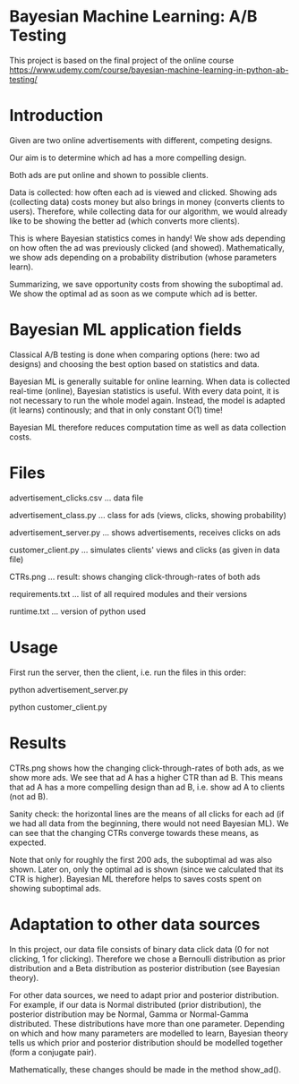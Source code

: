 # Bayesian Machine Learning: A/B Testing
This project is based on the final project of the online course https://www.udemy.com/course/bayesian-machine-learning-in-python-ab-testing/

# Introduction
Given are two online advertisements with different, competing designs.

Our aim is to determine which ad has a more compelling design.

Both ads are put online and shown to possible clients.

Data is collected: how often each ad is viewed and clicked. Showing ads (collecting data) costs money but also brings in money (converts clients to users). Therefore, while collecting data for our algorithm, we would already like to be showing the better ad (which converts more clients).

This is where Bayesian statistics comes in handy! We show ads depending on how often the ad was previously clicked (and showed). Mathematically, we show ads depending on a probability distribution (whose parameters learn).

Summarizing, we save opportunity costs from showing the suboptimal ad. We show the optimal ad as soon as we compute which ad is better.

# Bayesian ML application fields
Classical A/B testing is done when comparing options (here: two ad designs) and choosing the best option based on statistics and data.

Bayesian ML is generally suitable for online learning. When data is collected real-time (online), Bayesian statistics is useful. With every data point, it is not necessary to run the whole model again. Instead, the model is adapted (it learns) continously; and that in only constant O(1) time!

Bayesian ML therefore reduces computation time as well as data collection costs.

# Files
advertisement_clicks.csv ... data file

advertisement_class.py ... class for ads (views, clicks, showing probability)

advertisement_server.py ... shows advertisements, receives clicks on ads

customer_client.py ... simulates clients' views and clicks (as given in data file)

CTRs.png ... result: shows changing click-through-rates of both ads

requirements.txt ... list of all required modules and their versions

runtime.txt ... version of python used

# Usage
First run the server, then the client, i.e. run the files in this order:

python advertisement_server.py

python customer_client.py

# Results
CTRs.png shows how the changing click-through-rates of both ads, as we show more ads. We see that ad A has a higher CTR than ad B. This means that ad A has a more compelling design than ad B, i.e. show ad A to clients (not ad B).

Sanity check: the horizontal lines are the means of all clicks for each ad (if we had all data from the beginning, there would not need Bayesian ML). We can see that the changing CTRs converge towards these means, as expected.

Note that only for roughly the first 200 ads, the suboptimal ad was also shown. Later on, only the optimal ad is shown (since we calculated that its CTR is higher). Bayesian ML therefore helps to saves costs spent on showing suboptimal ads.

# Adaptation to other data sources
In this project, our data file consists of binary data click data (0 for not clicking, 1 for clicking). Therefore we chose a Bernoulli distribution as prior distribution and a Beta distribution as posterior distribution (see Bayesian theory).

For other data sources, we need to adapt prior and posterior distribution. For example, if our data is Normal distributed (prior distribution), the posterior distribution may be Normal, Gamma or Normal-Gamma distributed. These distributions have more than one parameter. Depending on which and how many parameters are modelled to learn, Bayesian theory tells us which prior and posterior distribution should be modelled together (form a conjugate pair).

Mathematically, these changes should be made in the method show_ad().
